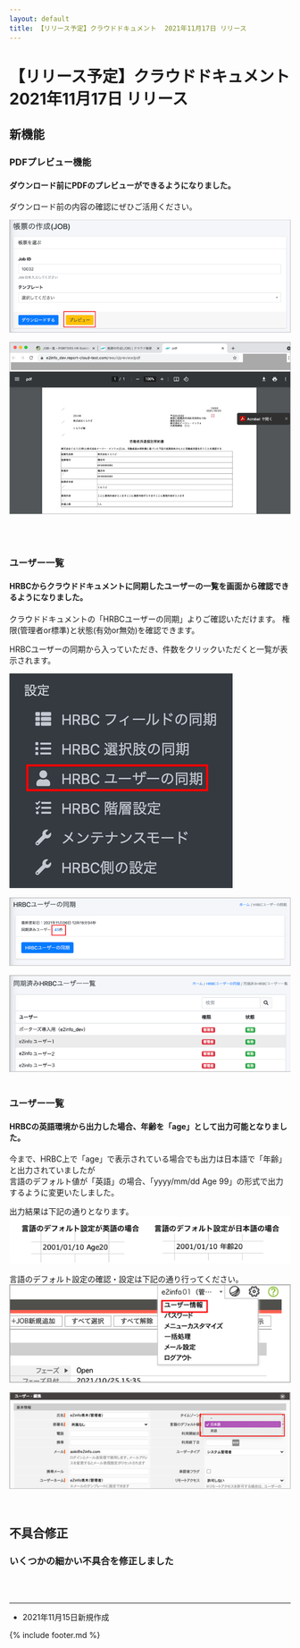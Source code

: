 ```yaml
---
layout: default
title: 【リリース予定】クラウドドキュメント  2021年11月17日 リリース
---
```


# 【リリース予定】クラウドドキュメント  2021年11月17日 リリース  

## 新機能

### PDFプレビュー機能
#### ダウンロード前にPDFのプレビューができるようになりました。<br>
ダウンロード前の内容の確認にぜひご活用ください。

![プレビュー](images/20211104/1104_5.png)

![プレビューのPDF](images/20211104/1104_4.png)

<br>
<br>

### ユーザー一覧
#### HRBCからクラウドドキュメントに同期したユーザーの一覧を画面から確認できるようになりました。<br>
クラウドドキュメントの「HRBCユーザーの同期」よりご確認いただけます。
権限(管理者or標準)と状態(有効or無効)を確認できます。

HRBCユーザーの同期から入っていただき、件数をクリックいただくと一覧が表示されます。

![HRBCユーザーの同期](images/20211117/1117_3.png)

![件数を押下](images/20211117/1117_2.png)

![ユーザー一覧](images/20211117/1117_1.png)
<br>
<br>

### ユーザー一覧
#### HRBCの英語環境から出力した場合、年齢を「age」として出力可能となりました。<br>
今まで、HRBC上で「age」で表示されている場合でも出力は日本語で「年齢」と出力されていましたが<br>
言語のデフォルト値が「英語」の場合、「yyyy/mm/dd Age 99」の形式で出力するように変更いたしました。

出力結果は下記の通りとなります。<br>
![言語別出力結果](images/20211117/1117_6.png)


言語のデフォルト設定の確認・設定は下記の通り行ってください。
![HRBCユーザー情報](images/20211117/1117_4.png)

![HRBCユーザーの同期](images/20211117/1117_5.png)


<br>

## 不具合修正　

### いくつかの細かい不具合を修正しました

<br><br>

-----
* 2021年11月15日新規作成

{% include footer.md %}

